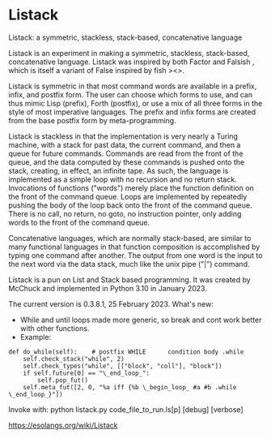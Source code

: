 # Listack
Listack: a symmetric, stackless, stack-based, concatenative  language

Listack is an experiment in making a symmetric, stackless, stack-based, concatenative language. Listack was inspired by both Factor and Falsish , which is itself a variant of False inspired by fish ><>. 

Listack is symmetric in that most command words are available in a prefix, infix, and postfix form. The user can choose which forms to use, and can thus mimic Lisp (prefix), Forth (postfix), or use a mix of all three forms in the style of most imperative languages. The prefix and infix forms are created from the base postfix form by meta-programming. 

Listack is stackless in that the implementation is very nearly a Turing machine, with a stack for past data, the current command, and then a queue for future commands. Commands are read from the front of the queue, and the data computed by these commands is pushed onto the stack, creating, in effect, an infinite tape. As such, the language is implemented as a simple loop with no recursion and no return stack. Invocations of functions ("words") merely place the function definition on the front of the command queue. Loops are implemented by repeatedly pushing the body of the loop back onto the front of the command queue. There is no call, no return, no goto, no instruction pointer, only adding words to the front of the command queue. 

Concatenative languages, which are normally stack-based, are similar to many functional languages in that function composition is accomplished by typing one command after another. The output from one word is the input to the next word via the data stack, much like the unix pipe ("|") command.

Listack is a pun on List and Stack based programming. It was created by McChuck and implemented in Python 3.10 in January 2023.

The current version is 0.3.8.1, 25 February 2023.  What's new:
*  While and until loops made more generic, so break and cont work better with other functions.
*  Example:  
```  
def do_while(self):    # postfix WHILE      condition body .while
    self.check_stack("while", 2)
    self.check_types("while", [["block", "coll"], "block"])
    if self.future[0] == "\_end_loop_":
        self.pop_fut()
    self.meta_fut([2, 0, "%a iff {%b \_begin_loop_ #a #b .while \_end_loop_}"])
```
        
Invoke with:  python listack.py code_file_to_run.ls[p] [debug] [verbose]

https://esolangs.org/wiki/Listack
